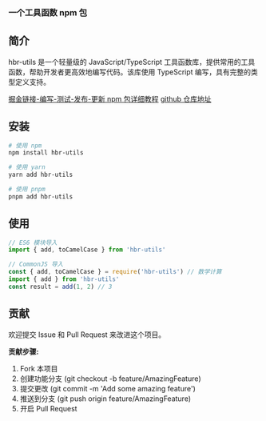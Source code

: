 ### 一个工具函数 npm 包

## 简介

hbr-utils 是一个轻量级的 JavaScript/TypeScript 工具函数库，提供常用的工具函数，帮助开发者更高效地编写代码。该库使用 TypeScript 编写，具有完整的类型定义支持。

[掘金链接-编写-测试-发布-更新 npm 包详细教程](https://juejin.cn/spost/7535423307547967498)
[github 仓库地址](https://github.com/TianZongNanBei/hbr-utils)

## 安装

```bash
# 使用 npm
npm install hbr-utils

# 使用 yarn
yarn add hbr-utils

# 使用 pnpm
pnpm add hbr-utils
```

## 使用

```javascript
// ES6 模块导入
import { add, toCamelCase } from 'hbr-utils'

// CommonJS 导入
const { add, toCamelCase } = require('hbr-utils') // 数学计算
import { add } from 'hbr-utils'
const result = add(1, 2) // 3
```

## 贡献

欢迎提交 Issue 和 Pull Request 来改进这个项目。

**贡献步骤:**

1. Fork 本项目
2. 创建功能分支 (git checkout -b feature/AmazingFeature)
3. 提交更改 (git commit -m 'Add some amazing feature')
4. 推送到分支 (git push origin feature/AmazingFeature)
5. 开启 Pull Request
